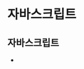 # 자바스크립트
## 자바스크립트
+ <script> 태그 사용
+내부
  + head 태그 영역
  + body 태그 영역
  어디든 가능
+외부
  + src 속성 사용

+ ES6+
 + 화살표함수 사용
 + 백틴문자열 사용

